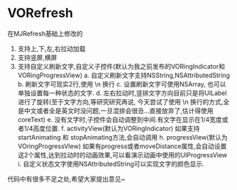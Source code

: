 VORefresh
=========
在MJRefresh基础上修改的
1. 支持上,下,左,右拉动加载
2. 支持竖屏,横屏
3. 支持自定义刷新文字,自定义子控件(默认为我之前发布的VORingIndicator和VORingProgressView)
   a. 自定义刷新文字支持NSString,NSAttributedString
   b. 刷新文字可现实2行,使用 \n 换行
   c. 设置刷新文字可使用NSArray, 也可以单独设置每一种状态的文字.
   d. 左右拉动时,竖排文字方向目前只是将UILabel进行了旋转(至于文字方向,等研究研究再说, 今天尝试了使用 \n 换行的方式,全是中文或者全是英文时没问题,一旦混排会很丑...直接放弃了,估计得使用coreText)
   e. 没有文字时,子控件会自动调整到中间.有文字在显示在1/4宽度或者1/4高度位置.
   f. activityView(默认为VORingIndicator) 如果支持startAnimating 和 stopAnimating方法,会自动调用
   h. progressView(默认为VOringProgressVIew) 如果有progress或者moveDistance属性,会自动设置这2个属性,达到拉动时的动画效果,可以看演示动画中使用的UIProgressView
   i. 自定义状态文字使用NSAttributedString可以实现文字的颜色显示.
 
 代码中有很多不足之处,希望大家提出意见~
